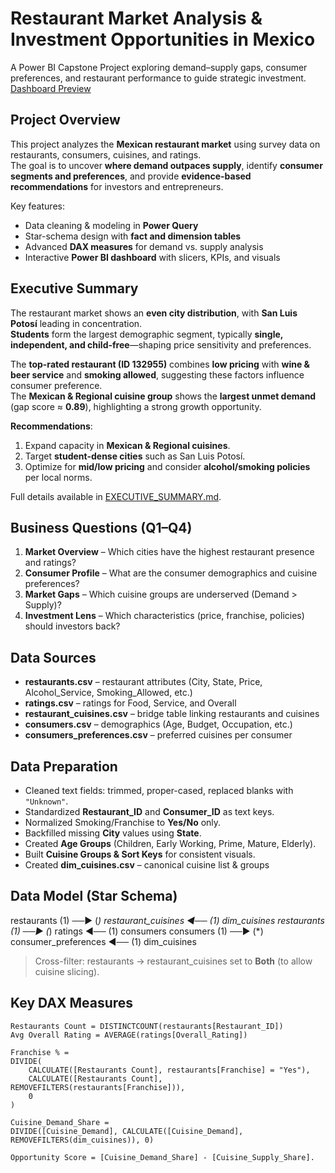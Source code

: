 # Restaurant Market Analysis & Investment Opportunities in Mexico

A Power BI Capstone Project exploring demand–supply gaps, consumer preferences, and restaurant performance to guide strategic investment.
[Dashboard Preview](./screenshots/Capstone_Dashboard_Wireframe.png)

## Project Overview
This project analyzes the **Mexican restaurant market** using survey data on restaurants, consumers, cuisines, and ratings.  
The goal is to uncover **where demand outpaces supply**, identify **consumer segments and preferences**, and provide **evidence-based recommendations** for investors and entrepreneurs.

Key features:
- Data cleaning & modeling in **Power Query**  
- Star-schema design with **fact and dimension tables**  
- Advanced **DAX measures** for demand vs. supply analysis  
- Interactive **Power BI dashboard** with slicers, KPIs, and visuals  

## Executive Summary
The restaurant market shows an **even city distribution**, with **San Luis Potosí** leading in concentration.  
**Students** form the largest demographic segment, typically **single, independent, and child-free**—shaping price sensitivity and preferences.  

The **top-rated restaurant (ID 132955)** combines **low pricing** with **wine & beer service** and **smoking allowed**, suggesting these factors influence consumer preference.  
The **Mexican & Regional cuisine group** shows the **largest unmet demand** (gap score ≈ **0.89**), highlighting a strong growth opportunity.  

**Recommendations**:
1. Expand capacity in **Mexican & Regional cuisines**.  
2. Target **student-dense cities** such as San Luis Potosí.  
3. Optimize for **mid/low pricing** and consider **alcohol/smoking policies** per local norms.  

Full details available in [EXECUTIVE_SUMMARY.md](./EXECUTIVE_SUMMARY.md).
## Business Questions (Q1–Q4)
1. **Market Overview** – Which cities have the highest restaurant presence and ratings?  
2. **Consumer Profile** – What are the consumer demographics and cuisine preferences?  
3. **Market Gaps** – Which cuisine groups are underserved (Demand > Supply)?  
4. **Investment Lens** – Which characteristics (price, franchise, policies) should investors back?  

## Data Sources
- **restaurants.csv** – restaurant attributes (City, State, Price, Alcohol_Service, Smoking_Allowed, etc.)  
- **ratings.csv** – ratings for Food, Service, and Overall  
- **restaurant_cuisines.csv** – bridge table linking restaurants and cuisines  
- **consumers.csv** – demographics (Age, Budget, Occupation, etc.)  
- **consumers_preferences.csv** – preferred cuisines per consumer  


## Data Preparation
- Cleaned text fields: trimmed, proper-cased, replaced blanks with `"Unknown"`.  
- Standardized **Restaurant_ID** and **Consumer_ID** as text keys.  
- Normalized Smoking/Franchise to **Yes/No** only.  
- Backfilled missing **City** values using **State**.  
- Created **Age Groups** (Children, Early Working, Prime, Mature, Elderly).  
- Built **Cuisine Groups & Sort Keys** for consistent visuals.
- Created **dim_cuisines.csv** – canonical cuisine list & groups

## Data Model (Star Schema)
restaurants (1) ──► (*) restaurant_cuisines ◄── (1) dim_cuisines
restaurants (1) ──► (*) ratings ◄── (1) consumers
consumers   (1) ──► (*) consumer_preferences ◄── (1) dim_cuisines

> Cross-filter: restaurants → restaurant_cuisines set to **Both** (to allow cuisine slicing).

## Key DAX Measures
```DAX
Restaurants Count = DISTINCTCOUNT(restaurants[Restaurant_ID])
Avg Overall Rating = AVERAGE(ratings[Overall_Rating])

Franchise % =
DIVIDE(
    CALCULATE([Restaurants Count], restaurants[Franchise] = "Yes"),
    CALCULATE([Restaurants Count], REMOVEFILTERS(restaurants[Franchise])),
    0
)

Cuisine_Demand_Share =
DIVIDE([Cuisine_Demand], CALCULATE([Cuisine_Demand], REMOVEFILTERS(dim_cuisines)), 0)

Opportunity Score = [Cuisine_Demand_Share] - [Cuisine_Supply_Share].

